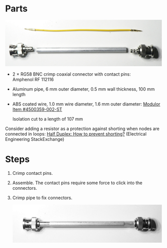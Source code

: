Parts
=====

![Components](components.jpg)

  * 2 × RG58 BNC crimp coaxial connector with contact pins: Amphenol RF 112116
  
  * Aluminum pipe, 6 mm outer diameter, 0.5 mm wall thickness, 100 mm length

  * ABS coated wire, 1.0 mm wire diameter, 1.6 mm outer diameter:
    [Modulor Item #4500359-002-ST][1]
  
    Isolation cut to a length of 107 mm
    
Consider adding a resistor as a protection against shorting when nodes are
connected in loops: [Half Duplex: How to prevent shorting?][2] (Electrical
Engineering StackExchange)


Steps
=====

 1. Crimp contact pins.
 
 2. Assemble. The contact pins require some force to click into the connectors.

 3. Crimp pipe to fix connectors.
 
    ![Finished edge](finished.jpg)

[1]: https://www.modulor.de/en/abs-round-tube-opaque-coloured-oe-1-6-l-760-mm-wire-yellow.html
[2]: https://electronics.stackexchange.com/q/368116/21817
